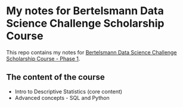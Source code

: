 # My notes for Bertelsmann Data Science Challenge Scholarship Course
This repo contains my notes for [Bertelsmann Data Science Challenge Scholarship Course - Phase 1](https://www.udacity.com/bertelsmann-data-scholarships).

## The content of the course
* Intro to Descriptive Statistics (core content)
* Advanced concepts - SQL and Python
